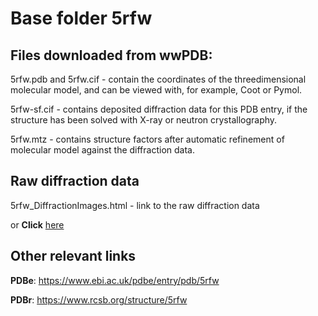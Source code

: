 # Base folder 5rfw

## Files downloaded from wwPDB:

5rfw.pdb and 5rfw.cif - contain the coordinates of the threedimensional molecular model, and can be viewed with, for example, Coot or Pymol.

5rfw-sf.cif - contains deposited diffraction data for this PDB entry, if the structure has been solved with X-ray or neutron crystallography.

5rfw.mtz - contains structure factors after automatic refinement of molecular model against the diffraction data.

## Raw diffraction data

5rfw_DiffractionImages.html - link to the raw diffraction data 

or **Click** [here](https://zenodo.org/record/3731535) 

## Other relevant links 
**PDBe**:  https://www.ebi.ac.uk/pdbe/entry/pdb/5rfw
 
**PDBr**: https://www.rcsb.org/structure/5rfw 
